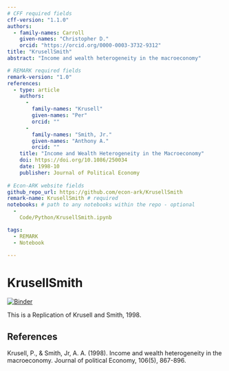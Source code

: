 ```yaml
---
# CFF required fields
cff-version: "1.1.0"
authors:
  - family-names: Carroll
    given-names: "Christopher D."
    orcid: "https://orcid.org/0000-0003-3732-9312"
title: "KrusellSmith"
abstract: "Income and wealth heterogeneity in the macroeconomy"

# REMARK required fields
remark-version: "1.0"
references:
  - type: article
    authors:
	  -
	    family-names: "Krusell"
		given-names: "Per"
		orcid: ""
	  -
	    family-names: "Smith, Jr."
		given-names: "Anthony A."
		orcid: ""
	title: "Income and Wealth Heterogeneity in the Macroeconomy"
	doi: https://doi.org/10.1086/250034
	date: 1998-10
	publisher: Journal of Political Economy
	
# Econ-ARK website fields
github_repo_url: https://github.com/econ-ark/KrusellSmith
remark-name: KrusellSmith # required 
notebooks: # path to any notebooks within the repo - optional
  - 
    Code/Python/KrusellSmith.ipynb

tags:
  - REMARK
  - Notebook

---
```




# KrusellSmith

[![Binder](https://mybinder.org/badge_logo.svg)](https://mybinder.org/v2/gh/econ-ark/KrusellSmith/HEAD)

This is a Replication of Krusell and Smith, 1998.


## References

Krusell, P., & Smith, Jr, A. A. (1998). Income and wealth heterogeneity in the macroeconomy. Journal of political Economy, 106(5), 867-896.
